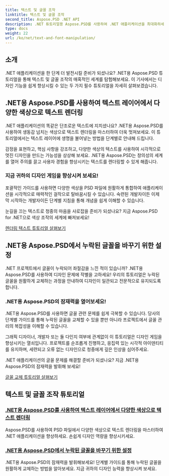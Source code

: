 ```yaml
---
title: 텍스트 및 글꼴 조작
linktitle: 텍스트 및 글꼴 조작
second_title: Aspose.PSD .NET API
description: .NET 튜토리얼용 Aspose.PSD를 사용하여 .NET 애플리케이션을 최대화하세요! 선명한 색상으로 텍스트를 렌더링하는 방법을 배우고 누락된 글꼴을 원활하게 교체하세요.
type: docs
weight: 22
url: /ko/net/text-and-font-manipulation/
---
```


## 소개

.NET 애플리케이션을 한 단계 더 발전시킬 준비가 되셨나요? .NET용 Aspose.PSD 튜토리얼을 통해 텍스트 및 글꼴 조작의 매혹적인 세계를 탐험해보세요. 이 기사에서는 디자인 기능을 쉽게 향상시킬 수 있는 두 가지 필수 튜토리얼을 자세히 살펴보겠습니다.

## .NET용 Aspose.PSD를 사용하여 텍스트 레이어에서 다양한 색상으로 텍스트 렌더링

.NET 애플리케이션의 똑같은 단조로운 텍스트에 지치셨나요? .NET용 Aspose.PSD를 사용하여 생동감 넘치는 색상으로 텍스트 렌더링을 마스터하여 더욱 멋져보세요. 이 튜토리얼에서는 텍스트 레이어에 생명을 불어넣는 방법을 단계별로 안내해 드립니다.

감정을 표현하고, 핵심 사항을 강조하고, 다양한 색상의 텍스트를 사용하여 시각적으로 멋진 디자인을 만드는 가능성을 상상해 보세요. .NET용 Aspose.PSD는 창의성의 세계를 열어 주의를 끌고 사용자 경험을 향상시키는 텍스트를 렌더링할 수 있게 해줍니다.

### 지금 귀하의 디자인 게임을 향상시켜 보세요!

포괄적인 가이드를 사용하면 다양한 색상을 PSD 파일에 원활하게 통합하여 애플리케이션을 시각적으로 매력적인 걸작으로 탈바꿈시킬 수 있습니다. 숙련된 개발자이든 이제 막 시작하는 개발자이든 단계별 지침을 통해 개념을 쉽게 이해할 수 있습니다.

눈길을 끄는 텍스트로 청중의 마음을 사로잡을 준비가 되셨나요? 지금 Aspose.PSD for .NET으로 색상 조작의 세계에 빠져보세요!

[렌더링 텍스트 튜토리얼 살펴보기](./render-text-different-colors/)

## .NET용 Aspose.PSD에서 누락된 글꼴을 바꾸기 위한 설정

.NET 프로젝트에서 글꼴이 누락되어 좌절감을 느낀 적이 있습니까? .NET용 Aspose.PSD를 사용하여 디자인 문제에 작별을 고하세요! 우리의 튜토리얼은 누락된 글꼴을 원활하게 교체하는 과정을 안내하여 디자인이 일관되고 전문적으로 유지되도록 합니다.

### .NET용 Aspose.PSD의 잠재력을 열어보세요!

.NET용 Aspose.PSD를 사용하면 글꼴 관련 문제를 쉽게 극복할 수 있습니다. 당사의 단계별 가이드를 통해 누락된 글꼴을 교체할 수 있을 뿐만 아니라 프로젝트에서 글꼴 관리의 복잡성을 이해할 수 있습니다.

그래픽 디자이너, 개발자 또는 둘 다인지 여부에 관계없이 이 튜토리얼은 디자인 게임을 향상시키는 열쇠입니다. 프로젝트를 순조롭게 진행하고, 응집력 있는 시각적 아이덴티티를 유지하며, 세련되고 오류 없는 디자인으로 청중에게 깊은 인상을 심어주세요.

.NET 애플리케이션의 글꼴 문제를 해결할 준비가 되셨나요? 지금 .NET용 Aspose.PSD의 잠재력을 발휘해 보세요!

[글꼴 교체 튜토리얼 살펴보기](./replace-missing-fonts/)

## 텍스트 및 글꼴 조작 튜토리얼
### [.NET용 Aspose.PSD를 사용하여 텍스트 레이어에서 다양한 색상으로 텍스트 렌더링](./render-text-different-colors/)
Aspose.PSD를 사용하여 PSD 파일에서 다양한 색상으로 텍스트 렌더링을 마스터하여 .NET 애플리케이션을 향상하세요. 손쉽게 디자인 역량을 향상시키세요.
### [.NET용 Aspose.PSD에서 누락된 글꼴을 바꾸기 위한 설정](./replace-missing-fonts/)
.NET용 Aspose.PSD의 잠재력을 발휘해보세요! 단계별 가이드를 통해 누락된 글꼴을 원활하게 교체하는 방법을 알아보세요. 지금 귀하의 디자인 능력을 향상시켜 보세요.